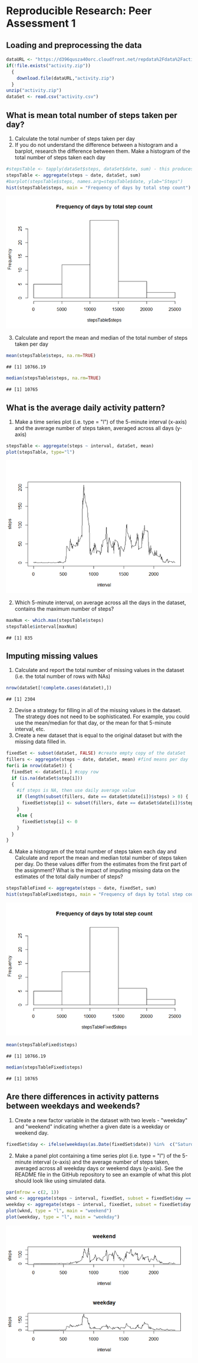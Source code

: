 # Reproducible Research: Peer Assessment 1


## Loading and preprocessing the data


```r
dataURL <- "https://d396qusza40orc.cloudfront.net/repdata%2Fdata%2Factivity.zip"
if(!file.exists("activity.zip")) 
  {
    download.file(dataURL,"activity.zip")
  }
unzip("activity.zip")
dataSet <- read.csv("activity.csv")
```

## What is mean total number of steps taken per day?

1. Calculate the total number of steps taken per day
2. If you do not understand the difference between a histogram and a barplot, research the difference between them. Make a histogram of the total number of steps taken each day


```r
#stepsTable <- tapply(dataSet$steps, dataSet$date, sum) - this produces dates with 0 steps
stepsTable <- aggregate(steps ~ date, dataSet, sum)
#barplot(stepsTable$steps, names.arg=stepsTable$date, ylab="Steps")
hist(stepsTable$steps, main = "Frequency of days by total step count")
```

![](PA1_template_files/figure-html/unnamed-chunk-2-1.png)<!-- -->

3. Calculate and report the mean and median of the total number of steps taken per day

```r
mean(stepsTable$steps, na.rm=TRUE)
```

```
## [1] 10766.19
```

```r
median(stepsTable$steps, na.rm=TRUE)
```

```
## [1] 10765
```

## What is the average daily activity pattern?

1. Make a time series plot (i.e. type = "l") of the 5-minute interval (x-axis) and the average number of steps taken, averaged across all days (y-axis)


```r
stepsTable <- aggregate(steps ~ interval, dataSet, mean)
plot(stepsTable, type="l")
```

![](PA1_template_files/figure-html/unnamed-chunk-4-1.png)<!-- -->

2. Which 5-minute interval, on average across all the days in the dataset, contains the maximum number of steps?


```r
maxNum <- which.max(stepsTable$steps)
stepsTable$interval[maxNum]
```

```
## [1] 835
```

## Imputing missing values
1. Calculate and report the total number of missing values in the dataset (i.e. the total number of rows with NAs)


```r
nrow(dataSet[!complete.cases(dataSet),])
```

```
## [1] 2304
```

2. Devise a strategy for filling in all of the missing values in the dataset. The strategy does not need to be sophisticated. For example, you could use the mean/median for that day, or the mean for that 5-minute interval, etc.
3. Create a new dataset that is equal to the original dataset but with the missing data filled in. 


```r
fixedSet <- subset(dataSet, FALSE) #create empty copy of the dataSet
fillers <- aggregate(steps ~ date, dataSet, mean) #find means per day
for(i in nrow(dataSet)) {
  fixedSet <- dataSet[i,] #copy row
  if (is.na(dataSet$step[i]))
  {
    #if steps is NA, then use daily average value
    if (length(subset(fillers, date == dataSet$date[i])$steps) > 0) {
      fixedSet$step[i] <- subset(fillers, date == dataSet$date[i])$steps
    }
    else {
      fixedSet$step[i] <- 0
    }
  }
}
```

4. Make a histogram of the total number of steps taken each day and Calculate and report the mean and median total number of steps taken per day. Do these values differ from the estimates from the first part of the assignment? What is the impact of imputing missing data on the estimates of the total daily number of steps?


```r
stepsTableFixed <- aggregate(steps ~ date, fixedSet, sum)
hist(stepsTableFixed$steps, main = "Frequency of days by total step count")
```

![](PA1_template_files/figure-html/unnamed-chunk-8-1.png)<!-- -->

```r
mean(stepsTableFixed$steps)
```

```
## [1] 10766.19
```

```r
median(stepsTableFixed$steps)
```

```
## [1] 10765
```

## Are there differences in activity patterns between weekdays and weekends?

1. Create a new factor variable in the dataset with two levels - "weekday" and "weekend" indicating whether a given date is a weekday or weekend day.


```r
fixedSet$day <- ifelse(weekdays(as.Date(fixedSet$date)) %in%  c("Saturday","Sunday") ,"weekend","weekday")
```

2. Make a panel plot containing a time series plot (i.e. type = "l") of the 5-minute interval (x-axis) and the average number of steps taken, averaged across all weekday days or weekend days (y-axis). See the README file in the GitHub repository to see an example of what this plot should look like using simulated data.



```r
par(mfrow = c(2, 1))
wknd <- aggregate(steps ~ interval, fixedSet, subset = fixedSet$day == "weekend", mean)
weekday <- aggregate(steps ~ interval, fixedSet, subset = fixedSet$day == "weekday", mean)
plot(wknd, type = "l", main = "weekend")
plot(weekday, type = "l", main = "weekday")
```

![](PA1_template_files/figure-html/unnamed-chunk-10-1.png)<!-- -->
